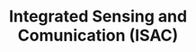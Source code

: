 ---
layout: post
title: Integrated Sensing and Comunication (ISAC)
thumbnail: ""

description: Integrated Sensing and Comunication.
---